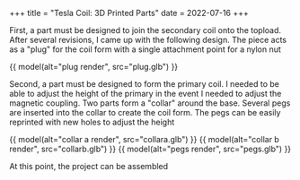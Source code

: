 +++
title = "Tesla Coil: 3D Printed Parts"
date = 2022-07-16
+++

First, a part must be designed to join the secondary coil onto the topload.  After several revisions, I came up with the following design.  The piece acts as a "plug" for the coil form with a single attachment point for a nylon nut

{{ model(alt="plug render", src="plug.glb") }}

Second, a part must be designed to form the primary coil.  I needed to be able to adjust the height of the primary in the event I needed to adjust the magnetic coupling.  Two parts form a "collar" around the base.  Several pegs are inserted into the collar to create the coil form.  The pegs can be easily reprinted with new holes to adjust the height

{{ model(alt="collar a render", src="collara.glb") }}
{{ model(alt="collar b render", src="collarb.glb") }}
{{ model(alt="pegs render", src="pegs.glb") }}

At this point, the project can be assembled